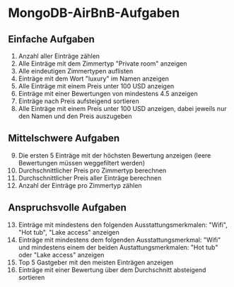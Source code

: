 [//]: # (######################################################)
[//]: # (#                                                    #)
[//]: # (#            MongoDB - AirBnB - Aufgaben             #)
[//]: # (#                                                    #)
[//]: # (######################################################)

[//]: # (@author      Christian Locher <locher@faithpro.ch>)
[//]: # (@copyright   2025 Faithful programming)
[//]: # (@license     http://www.gnu.org/licenses/gpl-3.0.en.html GNU/GPLv3)
[//]: # (@version     2025-05-13)

# MongoDB-AirBnB-Aufgaben

## Einfache Aufgaben

01. Anzahl aller Einträge zählen
02. Alle Einträge mit dem Zimmertyp "Private room" anzeigen
03. Alle eindeutigen Zimmertypen auflisten
04. Einträge mit dem Wort "luxury" im Namen anzeigen
05. Alle Einträge mit einem Preis unter 100 USD anzeigen
06. Einträge mit einer Bewertungen von mindestens 4.5 anzeigen
07. Einträge nach Preis aufsteigend sortieren
08. Alle Einträge mit einem Preis unter 100 USD anzeigen, dabei jeweils nur den Namen und den Preis auszugeben

## Mittelschwere Aufgaben

09. Die ersten 5 Einträge mit der höchsten Bewertung anzeigen (leere Bewertungen müssen weggefiltert werden)
10. Durchschnittlicher Preis pro Zimmertyp berechnen
11. Durchschnittlicher Preis aller Einträge berechnen
12. Anzahl der Einträge pro Zimmertyp zählen

## Anspruchsvolle Aufgaben

13. Einträge mit mindestens den folgenden Ausstattungsmerkmalen: "Wifi", "Hot tub", "Lake access" anzeigen
14. Einträge mit mindestens dem folgenden Ausstattungsmerkmal: "Wifi" und mindestens einem der beiden Austattungsmerkmalen: "Hot tub" oder "Lake access" anzeigen
15. Top 5 Gastgeber mit den meisten Einträgen anzeigen
16. Einträge mit einer Bewertung über dem Durchschnitt absteigend sortieren
